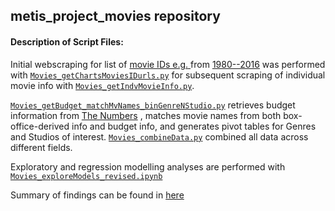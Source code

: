 
## metis_project_movies repository

#### Description of Script Files:   
Initial webscraping for list of [movie IDs e.g. ](http://www.boxofficemojo.com/yearly/chart/?yr=2016&p=.htm) from [1980--2016](http://www.boxofficemojo.com/yearly/)  was performed with [`Movies_getChartsMoviesIDurls.py`](https://github.com/hengrumay/metis_project_movies/blob/master/docs/Movies_getChartsMoviesIDurls.py) for subsequent scraping of individual movie info with [`Movies_getIndvMovieInfo.py`](https://github.com/hengrumay/metis_project_movies/blob/master/docs/Movies_getIndvMovieInfo.py). 

[`Movies_getBudget_matchMvNames_binGenreNStudio.py`](https://github.com/hengrumay/metis_project_movies/blob/master/docs/Movies_getBudget_matchMvNames_binGenreNStudio.py) retrieves budget information from [The Numbers](http://www.the-numbers.com/movie/budgets/all) , matches movie names from both box-office-derived info and budget info, and generates pivot tables for Genres and Studios of interest. [`Movies_combineData.py`](https://github.com/hengrumay/metis_project_movies/blob/master/docs/Movies_combineData.py) combined all data across different fields.

Exploratory and regression modelling analyses are performed with [`Movies_exploreModels_revised.ipynb`](https://github.com/hengrumay/metis_project_movies/blob/master/docs/Movies_exploreModels_revised.ipynb)

Summary of findings can be found in [here](https://github.com/hengrumay/metis_project_movies/blob/master/docs/HRM-Merkle-Tan_MovieGenreNStudio_presentation.pptx.pdf)
